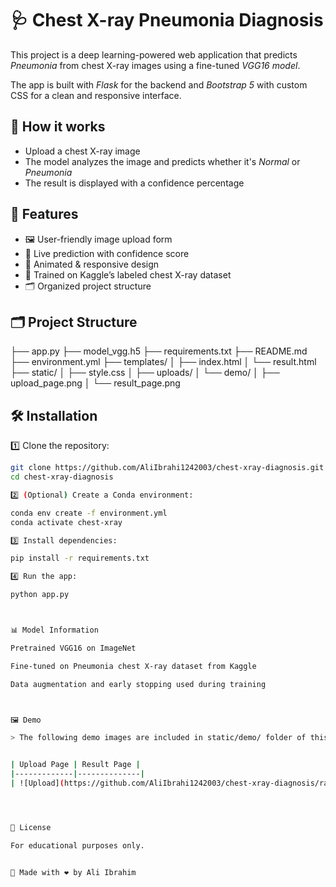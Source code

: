 # 🩺 Chest X-ray Pneumonia Diagnosis  

This project is a deep learning-powered web application that predicts *Pneumonia* from chest X-ray images using a fine-tuned *VGG16 model*.  

The app is built with *Flask* for the backend and *Bootstrap 5* with custom CSS for a clean and responsive interface.  



## 🚀 How it works
- Upload a chest X-ray image  
- The model analyzes the image and predicts whether it's *Normal* or *Pneumonia*  
- The result is displayed with a confidence percentage  


## 🧩 Features  
- 🖼 User-friendly image upload form  
- 🔮 Live prediction with confidence score  
- 🎨 Animated & responsive design  
- 🧠 Trained on Kaggle’s labeled chest X-ray dataset  
- 🗂 Organized project structure  


## 🗂 Project Structure

├── app.py ├── model_vgg.h5 ├── requirements.txt ├── README.md ├── environment.yml ├── templates/ │   ├── index.html │   └── result.html ├── static/ │   ├── style.css │   ├── uploads/ │   └── demo/ │       ├── upload_page.png │       └── result_page.png



## 🛠 Installation  

1️⃣ Clone the repository:
```bash
git clone https://github.com/AliIbrahi1242003/chest-xray-diagnosis.git
cd chest-xray-diagnosis

2️⃣ (Optional) Create a Conda environment:

conda env create -f environment.yml
conda activate chest-xray

3️⃣ Install dependencies:

pip install -r requirements.txt

4️⃣ Run the app:

python app.py



📊 Model Information

Pretrained VGG16 on ImageNet

Fine-tuned on Pneumonia chest X-ray dataset from Kaggle

Data augmentation and early stopping used during training



🖼 Demo

> The following demo images are included in static/demo/ folder of this repository.


| Upload Page | Result Page |
|-------------|--------------|
| ![Upload](https://github.com/AliIbrahi1242003/chest-xray-diagnosis/raw/main/static/demo/upload_page.png) | ![Result](https://github.com/AliIbrahi1242003/chest-xray-diagnosis/raw/main/static/demo/result_page.png) |




📄 License

For educational purposes only.


🙌 Made with ❤ by Ali Ibrahim
